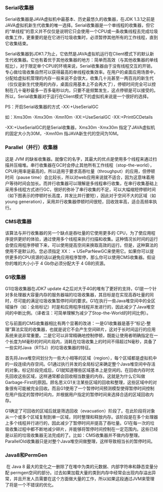 ### Serial收集器

  Serial收集器是JAVA虚拟机中最基本、历史最悠久的收集器，在JDK 1.3.1之前是JAVA虚拟机新生代收集的唯一选择。Serial收集器是一个单线程的收集器，但它的“单线程”的意义并不仅仅是说明它只会使用一个CPU或一条收集线程去完成垃圾收集工作，更重要的是在它进行垃圾收集时，必须暂停其他所有的工作线程，直到它收集结束。

​     Serial收集器到JDK1.7为止，它依然是JAVA虚拟机运行在Client模式下的默认新生代收集器。它也有着优于其他收集器的地方：简单而高效（与其他收集器的单线程比），对于限定单个CPU的环境来说，Serial收集器由于没有线程交互的开销，专心做垃圾收集自然可以获得最高的单线程收集效率。在用户的桌面应用场景中，分配给虚拟机管理的内存一般来说不会很大，收集几十兆甚至一两百兆的新生代（仅仅是新生代使用的内存，桌面应用基本上不会再大了），停顿时间完全可以控制在几十毫秒最多一百多毫秒以内，只要不是频繁发生，这点停顿是可以接受的。所以，Serial收集器对于运行在Client模式下的虚拟机来说是一个很好的选择。

PS：开启Serial收集器的方式 -XX:+UseSerialGC

如：Xms30m -Xmx30m -Xmn10m -XX:+UseSerialGC -XX:+PrintGCDetails

-XX:+UseSerialGC的是Serial收集器，Xms30m -Xmx30m 指定了JAVA虚拟机的固定大小为30M，-Xmn10m 指JAVA新生代的空间为10M。



### Parallel（并行）收集器

 这是 JVM 的缺省收集器。就像它的名字，其最大的优点是使用多个线程来通过扫描并压缩堆。串行收集器在GC时会停止其他所有工作线程（stop-the-world），CPU利用率是最高的，所以适用于要求高吞吐量（throughput）的应用，但停顿时间（pause time）会比较长，所以对web应用来说就不适合，因为这意味着用户等待时间会加长。而并行收集器可以理解是多线程串行收集，在串行收集基础上采用多线程方式进行GC，很好的弥补了串行收集的不足，可以大幅缩短停顿时间（如下图表示的停顿时长高度，并发比并行要短），因此对于空间不大的区域（如young generation），采用并行收集器停顿时间很短，回收效率高，适合高频率执行。



### CMS收集器

   该算法与并行收集器的另一个缺点是吞吐量的它使用更多的 CPU，为了使应用程序提供更好的体验，通过使用多个线程来执行扫描和收集。这种情况长时间的运行会使应用程序停顿下来，可以使用提高空间来换取高效的运行。但是，这种算法的使用不是默认的。您必须指定 XX： + USeParNewGC来使用它。如果你可以提供更多的CPU资源的话以避免应用程序暂停，那么你可以使用CMS收集器。假设你的堆的大小小于 4 Gb你必须分配大于 4 GB的资源。



### G1收集器

 G1垃圾收集器在JDK7 update 4之后对大于4G的堆有了更好的支持，G1是一个针对多处理器大容量内存的服务器端的垃圾收集器，其目标是在实现高吞吐量的同时，尽可能的满足垃圾收集暂停时间的要求。G1在执行一些Java堆空间中的全区域操作（如：全局标记）时是和应用程序线程并发进行的，因此减少了Java堆空间的中断比例。（译者注：可简单理解为减少了Stop-the-World的时间比例）。

​    它与前面的CMS收集器相比有两个显著的改进：一是G1收集器是基于“标记-整理”算法实现的收集器，也就是说它不会产生空间碎片，这对于长时间运行的应用系统来说非常重要。二是它可以非常精确地控制停顿，既能让使用者明确指定在一个长度为M毫秒的时间片段内，消耗在垃圾收集上的时间不得超过N毫秒，具备了一些实时Java（RTSJ）的垃圾收集器的特征。



首先将Java堆空间划分为一些大小相等的区域（region），每个区域都是虚拟机中的一段连续内存空间。G1通过执行并发的全局标记来确定整个Java堆空间中存活的对象。标记阶段完成后，G1就知道哪些区域基本上是空闲的。在回收内存时优先回收这些区域，这样通常都会回收相当数量的内存。这就是为什么它叫做Garbage-First的原因。顾名思义G1关注某些区域的回收和整理，这些区域中的对象很有可能被完全回收。而且G1使用了一个暂停时间预测模型使得暂停时间控制在用户指定的暂停时间内，并根据用户指定的暂停时间来选择合适的区域回收内存。

​    G1确定了可回收的区域后就是筛选回收（evacuation）阶段了。在此阶段将对象从一个或多个区域复制到单一区域，同时整理和释放内存。该阶段是在多个处理器上多个线程并行进行的，因此减少了暂停时间并提高了吞吐量。G1在每一次的垃圾收集过程中都不断地减少碎片，并能够将暂停时间控制在一定范围内。这些已经是以前的垃圾收集器无法完成的了。比如：CMS收集器并不做内存整理。ParallelOld收集器只是对整个Java堆空间做整理，这样导致相当长的暂停时间。


### Java8和PermGen

​    在 Java 8 最大的变化之一删除了在堆中为类的元数据、内部字符串和静态变量分配 permgen空间的部分。过去如果加载大量的类到内存中经常会出现内存溢出异常，并且开发人员需要在这个方面做大量的工作，所以如果这段通过JVM来管理了将是一个不错误的优化。